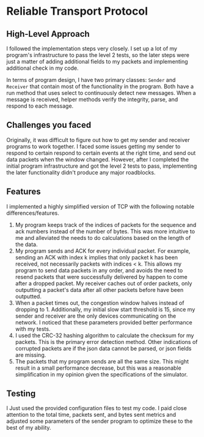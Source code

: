 
# Reliable Transport Protocol

## High-Level Approach
I followed the implementation steps very closely. I set up a lot of my 
program's infrastructure to pass the level 2 tests, so the later steps were 
just a matter of adding additional fields to my packets and implementing 
additional check in my code.

In terms of program design, I have two primary classes: `Sender` and `Receiver` 
that contain most of the functionality in the program. Both have a run 
method that uses select to continuously detect new messages. When a message 
is received, helper methods verify the integrity, parse, and respond to each 
message.


## Challenges you faced
Originally, it was difficult to figure out how to get my sender and receiver 
programs to work together. I faced some issues getting my 
sender to respond to certain respond to certain events at the right time, 
and send out data packets when the window changed. However, after I 
completed the initial program infrastructure and got the level 2 tests to 
pass, implementing the later functionality didn't produce any major roadblocks.



## Features 
I implemented a highly simplified version of TCP with the following notable 
differences/features.

1. My program keeps track of the indices of packets for the sequence and ack 
   numbers instead of the number of bytes. This was more intuitive to me and 
   alleviated the needs to do calculations based on the length of the data.
2. My program sends and ACK for every individual packet. For example, 
   sending an ACK with index k implies that only packet k has been received, 
   not necessarily packets with indices < k. This allows my program to send 
   data packets in any order, and avoids the need to resend packets that 
   were successfully delivered by happen to come after a dropped packet. My 
   receiver caches out of order packets, only outputting a packet's data 
   after all other packets before have been outputted.
3. When a packet times out, the congestion window halves instead of dropping 
   to 1. Additionally, my initial slow start threshold is 15, since my 
   sender and receiver are the only devices communicating on the network. I 
   noticed that these parameters provided better performance with my tests.
4. I used the CRC-32 hashing algorithm to calculate the checksum for my 
   packets. This is the primary error detection method. Other indications of 
   corrupted packets are if the json data cannot be parsed, or json fields 
   are missing.
5. The packets that my program sends are all the same size. This might 
   result in a small performance decrease, but this was a reasonable 
   simplification in my opinion given the specifications of the simulator.



## Testing
I Just used the provided configuration files to test my code. I paid close 
attention to the total time, packets sent, and bytes sent metrics and 
adjusted some parameters of the sender program to optimize 
these to the best of my ability.
